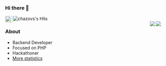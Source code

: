 ### Hi there 👋
<a href="https://www.linkedin.com/in/chazov-sergey/">
  <img align="left" alt="chazovs's Linkdein" width="22px" src="https://cdn.jsdelivr.net/npm/simple-icons@v3/icons/linkedin.svg" />
</a>
<img align="left" alt="chazovs's Hits" src="https://hits.seeyoufarm.com/api/count/incr/badge.svg?url=https%3A%2F%2Fgithub.com%2Fchazovs" />
<br />
<img align='right' src="https://github-readme-stats.vercel.app/api?username=chazovs&show_icons=true">

<img align='right' src="[https://github-readme-stats.vercel.app/api?username=chazovs&show_icons=true](https://www.codewars.com/users/Chazovs/badges/large)">

### About
- Backend Developer
- Focused on PHP
- Hackathoner
- <a href="https://profile-summary-for-github.com/user/chazovs">More statistics</a>
<!--
**Chazovs/chazovs** is a ✨ _special_ ✨ repository because its `README.md` (this file) appears on your GitHub profile.

Here are some ideas to get you started:

- 🔭 I’m currently working on ...
- 🌱 I’m currently learning ...
- 👯 I’m looking to collaborate on ...
- 🤔 I’m looking for help with ...
- 💬 Ask me about ...
- 📫 How to reach me: ...
- 😄 Pronouns: ...
- ⚡ Fun fact: ...
-->
